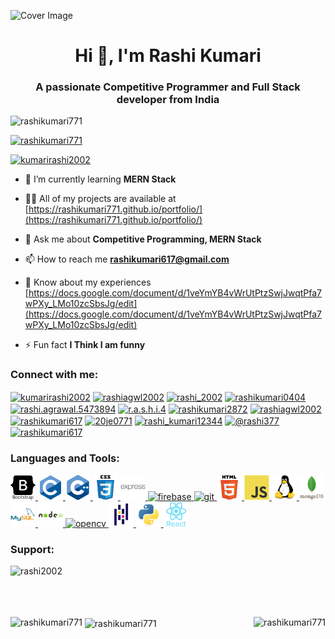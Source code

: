 ![Cover Image](https://photos.google.com/share/AF1QipNCaMP49b2gSABqVdfrk85waZtOA-WDam7W12sqyoKT84XxnxUUiA4azPiUlt9F_A/photo/AF1QipOcb8CPr3A4WmZC-EPWR1tOpiSqZWap_nx7tiHd?key=c1pRUUlSUWFSbzZtSG9JR1hVN1I0N1IzUlJOSFVn)
<h1 align="center">Hi 👋, I'm Rashi Kumari</h1>
<h3 align="center">A passionate Competitive Programmer and Full Stack developer from India</h3>

<p align="left"> <img src="https://komarev.com/ghpvc/?username=rashikumari771&label=Profile%20views&color=0e75b6&style=flat" alt="rashikumari771" /> </p>

<p align="left"> <a href="https://github.com/ryo-ma/github-profile-trophy"><img src="https://github-profile-trophy.vercel.app/?username=rashikumari771" alt="rashikumari771" /></a> </p>

<p align="left"> <a href="https://twitter.com/kumarirashi2002" target="blank"><img src="https://img.shields.io/twitter/follow/kumarirashi2002?logo=twitter&style=for-the-badge" alt="kumarirashi2002" /></a> </p>

- 🌱 I’m currently learning **MERN Stack**

- 👨‍💻 All of my projects are available at [https://rashikumari771.github.io/portfolio/](https://rashikumari771.github.io/portfolio/)

- 💬 Ask me about **Competitive Programming, MERN Stack**

- 📫 How to reach me **rashikumari617@gmail.com**

- 📄 Know about my experiences [https://docs.google.com/document/d/1veYmYB4vWrUtPtzSwjJwqtPfa7wPXy_LMo10zcSbsJg/edit](https://docs.google.com/document/d/1veYmYB4vWrUtPtzSwjJwqtPfa7wPXy_LMo10zcSbsJg/edit)

- ⚡ Fun fact **I Think I am funny**

<h3 align="left">Connect with me:</h3>
<p align="left">
<a href="https://twitter.com/kumarirashi2002" target="blank"><img align="center" src="https://raw.githubusercontent.com/rahuldkjain/github-profile-readme-generator/master/src/images/icons/Social/twitter.svg" alt="kumarirashi2002" height="30" width="40" /></a>
<a href="https://linkedin.com/in/rashiagwl2002" target="blank"><img align="center" src="https://raw.githubusercontent.com/rahuldkjain/github-profile-readme-generator/master/src/images/icons/Social/linked-in-alt.svg" alt="rashiagwl2002" height="30" width="40" /></a>
<a href="https://stackoverflow.com/users/rashi_2002" target="blank"><img align="center" src="https://raw.githubusercontent.com/rahuldkjain/github-profile-readme-generator/master/src/images/icons/Social/stack-overflow.svg" alt="rashi_2002" height="30" width="40" /></a>
<a href="https://kaggle.com/rashikumari0404" target="blank"><img align="center" src="https://raw.githubusercontent.com/rahuldkjain/github-profile-readme-generator/master/src/images/icons/Social/kaggle.svg" alt="rashikumari0404" height="30" width="40" /></a>
<a href="https://fb.com/rashi.agrawal.5473894" target="blank"><img align="center" src="https://raw.githubusercontent.com/rahuldkjain/github-profile-readme-generator/master/src/images/icons/Social/facebook.svg" alt="rashi.agrawal.5473894" height="30" width="40" /></a>
<a href="https://instagram.com/r.a.s.h.i.4" target="blank"><img align="center" src="https://raw.githubusercontent.com/rahuldkjain/github-profile-readme-generator/master/src/images/icons/Social/instagram.svg" alt="r.a.s.h.i.4" height="30" width="40" /></a>
<a href="https://www.youtube.com/c/rashikumari2872" target="blank"><img align="center" src="https://raw.githubusercontent.com/rahuldkjain/github-profile-readme-generator/master/src/images/icons/Social/youtube.svg" alt="rashikumari2872" height="30" width="40" /></a>
<a href="https://www.codechef.com/users/rashiagwl2002" target="blank"><img align="center" src="https://cdn.jsdelivr.net/npm/simple-icons@3.1.0/icons/codechef.svg" alt="rashiagwl2002" height="30" width="40" /></a>
<a href="https://www.hackerrank.com/rashikumari617" target="blank"><img align="center" src="https://raw.githubusercontent.com/rahuldkjain/github-profile-readme-generator/master/src/images/icons/Social/hackerrank.svg" alt="rashikumari617" height="30" width="40" /></a>
<a href="https://codeforces.com/profile/20je0771" target="blank"><img align="center" src="https://raw.githubusercontent.com/rahuldkjain/github-profile-readme-generator/master/src/images/icons/Social/codeforces.svg" alt="20je0771" height="30" width="40" /></a>
<a href="https://www.leetcode.com/rashi_kumari12344" target="blank"><img align="center" src="https://raw.githubusercontent.com/rahuldkjain/github-profile-readme-generator/master/src/images/icons/Social/leet-code.svg" alt="rashi_kumari12344" height="30" width="40" /></a>
<a href="https://www.hackerearth.com/@rashi377" target="blank"><img align="center" src="https://raw.githubusercontent.com/rahuldkjain/github-profile-readme-generator/master/src/images/icons/Social/hackerearth.svg" alt="@rashi377" height="30" width="40" /></a>
<a href="https://auth.geeksforgeeks.org/user/rashikumari617" target="blank"><img align="center" src="https://raw.githubusercontent.com/rahuldkjain/github-profile-readme-generator/master/src/images/icons/Social/geeks-for-geeks.svg" alt="rashikumari617" height="30" width="40" /></a>
</p>

<h3 align="left">Languages and Tools:</h3>
<p align="left"> <a href="https://getbootstrap.com" target="_blank" rel="noreferrer"> <img src="https://raw.githubusercontent.com/devicons/devicon/master/icons/bootstrap/bootstrap-plain-wordmark.svg" alt="bootstrap" width="40" height="40"/> </a> <a href="https://www.cprogramming.com/" target="_blank" rel="noreferrer"> <img src="https://raw.githubusercontent.com/devicons/devicon/master/icons/c/c-original.svg" alt="c" width="40" height="40"/> </a> <a href="https://www.w3schools.com/cpp/" target="_blank" rel="noreferrer"> <img src="https://raw.githubusercontent.com/devicons/devicon/master/icons/cplusplus/cplusplus-original.svg" alt="cplusplus" width="40" height="40"/> </a> <a href="https://www.w3schools.com/css/" target="_blank" rel="noreferrer"> <img src="https://raw.githubusercontent.com/devicons/devicon/master/icons/css3/css3-original-wordmark.svg" alt="css3" width="40" height="40"/> </a> <a href="https://expressjs.com" target="_blank" rel="noreferrer"> <img src="https://raw.githubusercontent.com/devicons/devicon/master/icons/express/express-original-wordmark.svg" alt="express" width="40" height="40"/> </a> <a href="https://firebase.google.com/" target="_blank" rel="noreferrer"> <img src="https://www.vectorlogo.zone/logos/firebase/firebase-icon.svg" alt="firebase" width="40" height="40"/> </a> <a href="https://git-scm.com/" target="_blank" rel="noreferrer"> <img src="https://www.vectorlogo.zone/logos/git-scm/git-scm-icon.svg" alt="git" width="40" height="40"/> </a> <a href="https://www.w3.org/html/" target="_blank" rel="noreferrer"> <img src="https://raw.githubusercontent.com/devicons/devicon/master/icons/html5/html5-original-wordmark.svg" alt="html5" width="40" height="40"/> </a> <a href="https://developer.mozilla.org/en-US/docs/Web/JavaScript" target="_blank" rel="noreferrer"> <img src="https://raw.githubusercontent.com/devicons/devicon/master/icons/javascript/javascript-original.svg" alt="javascript" width="40" height="40"/> </a> <a href="https://www.linux.org/" target="_blank" rel="noreferrer"> <img src="https://raw.githubusercontent.com/devicons/devicon/master/icons/linux/linux-original.svg" alt="linux" width="40" height="40"/> </a> <a href="https://www.mongodb.com/" target="_blank" rel="noreferrer"> <img src="https://raw.githubusercontent.com/devicons/devicon/master/icons/mongodb/mongodb-original-wordmark.svg" alt="mongodb" width="40" height="40"/> </a> <a href="https://www.mysql.com/" target="_blank" rel="noreferrer"> <img src="https://raw.githubusercontent.com/devicons/devicon/master/icons/mysql/mysql-original-wordmark.svg" alt="mysql" width="40" height="40"/> </a> <a href="https://nodejs.org" target="_blank" rel="noreferrer"> <img src="https://raw.githubusercontent.com/devicons/devicon/master/icons/nodejs/nodejs-original-wordmark.svg" alt="nodejs" width="40" height="40"/> </a> <a href="https://opencv.org/" target="_blank" rel="noreferrer"> <img src="https://www.vectorlogo.zone/logos/opencv/opencv-icon.svg" alt="opencv" width="40" height="40"/> </a> <a href="https://pandas.pydata.org/" target="_blank" rel="noreferrer"> <img src="https://raw.githubusercontent.com/devicons/devicon/2ae2a900d2f041da66e950e4d48052658d850630/icons/pandas/pandas-original.svg" alt="pandas" width="40" height="40"/> </a> <a href="https://www.python.org" target="_blank" rel="noreferrer"> <img src="https://raw.githubusercontent.com/devicons/devicon/master/icons/python/python-original.svg" alt="python" width="40" height="40"/> </a> <a href="https://reactjs.org/" target="_blank" rel="noreferrer"> <img src="https://raw.githubusercontent.com/devicons/devicon/master/icons/react/react-original-wordmark.svg" alt="react" width="40" height="40"/> </a> </p>

<h3 align="left">Support:</h3>
<p><a href="https://www.buymeacoffee.com/rashi2002"> <img align="left" src="https://cdn.buymeacoffee.com/buttons/v2/default-yellow.png" height="50" width="210" alt="rashi2002" /></a></p><br><br>
<br/>
<br/>
<p><img align="left" src="https://github-readme-stats.vercel.app/api/top-langs?username=rashikumari771&show_icons=true&locale=en&layout=compact" alt="rashikumari771" /><img align="right" src="https://github-readme-stats.vercel.app/api?username=rashikumari771&show_icons=true&locale=en" alt="rashikumari771" /></p>

<p>&nbsp;<img align="center" src="https://github-readme-streak-stats.herokuapp.com/?user=rashikumari771&" alt="rashikumari771" /></p>
